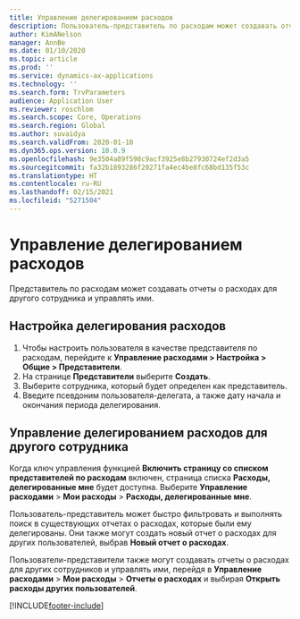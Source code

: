 ```yaml
---
title: Управление делегированием расходов
description: Пользователь-представитель по расходам может создавать отчеты о расходах для другого сотрудника организации и управлять ими.
author: KimANelson
manager: AnnBe
ms.date: 01/10/2020
ms.topic: article
ms.prod: ''
ms.service: dynamics-ax-applications
ms.technology: ''
ms.search.form: TrvParameters
audience: Application User
ms.reviewer: roschlom
ms.search.scope: Core, Operations
ms.search.region: Global
ms.author: suvaidya
ms.search.validFrom: 2020-01-10
ms.dyn365.ops.version: 10.0.9
ms.openlocfilehash: 9e3504a89f598c9acf3925e8b27930724ef2d3a5
ms.sourcegitcommit: fa32b1893286f20271fa4ec4be8fc68bd135f53c
ms.translationtype: HT
ms.contentlocale: ru-RU
ms.lasthandoff: 02/15/2021
ms.locfileid: "5271504"
---
```

# <a name="manage-expense-delegation"></a>Управление делегированием расходов

Представитель по расходам может создавать отчеты о расходах для другого сотрудника и управлять ими.

## <a name="configure-expense-delegation"></a>Настройка делегирования расходов

1. Чтобы настроить пользователя в качестве представителя по расходам, перейдите к **Управление расходами > Настройка > Общие > Представители**.
2. На странице **Представители** выберите **Создать**.
3. Выберите сотрудника, который будет определен как представитель. 
4. Введите псевдоним пользователя-делегата, а также дату начала и окончания периода делегирования.

## <a name="manage-expense-delegation-for-another-employee"></a>Управление делегированием расходов для другого сотрудника

Когда ключ управления функцией **Включить страницу со списком представителей по расходам** включен, страница списка **Расходы, делегированные мне** будет доступна. Выберите **Управление расходами** > **Мои расходы** > **Расходы, делегированные мне**.

Пользователь-представитель может быстро фильтровать и выполнять поиск в существующих отчетах о расходах, которые были ему делегированы. Они также могут создать новый отчет о расходах для других пользователей, выбрав **Новый отчет о расходах**.

Пользователи-представители также могут создавать отчеты о расходах для других сотрудников и управлять ими, перейдя в **Управление расходами** > **Мои расходы** > **Отчеты о расходах** и выбирая **Открыть расходы других пользователей**.


[!INCLUDE[footer-include](../includes/footer-banner.md)]